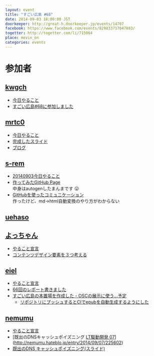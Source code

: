 ```yaml
---
layout: event
title: "すごい広島 #68"
date: 2014-09-03 18:00:00 JST
doorkeeper: http://great-h.doorkeeper.jp/events/14707
facebook: https://www.facebook.com/events/829833717047803/
togetter: http://togetter.com/li/715064
place: movin_on
categories: events
---
```


# 参加者


## [kwgch](https://github.com/kwgch)

* [今日やること](https://github.com/great-h/great-h.github.io/issues/1190)
* [すごい広島#68に参加しました](http://kwgch.github.io/blog/2014/09/03/blog/)

## [mrtc0](http://twitter.com/mrtc0)

* [今日やること](https://github.com/great-h/great-h.github.io/issues/1184)
* [完成したスライド](http://www.slideshare.net/mrtc0/ss-38770495)
* [ブログ](http://mrt-k.hateblo.jp/entry/2014/09/06/192805)


## [s-rem](https://github.com/s-rem)

* [20140903今日やること](https://github.com/great-h/great-h.github.io/issues/1193)
* [作ってみたGitHub Page](http://s-rem.github.io/vaexp/)<BR>
中身はautogenしたまんまです :stuck_out_tongue:
* [GitHubを使ったコミュニケーション](https://github.com/s-rem/great-h-rep/blob/gh-pages/githubcom.md)<BR>
作ったけど、md->html自動変換のやり方がわからない


## [uehaso](https://github.com/uehaso)


## [よっちゃん](https://www.facebook.com/profile.php?id=100002278659582)

* [やること宣言](https://github.com/great-h/great-h.github.io/issues/1196)
* [コンテンツデザイン要素を３つ考える](https://github.com/great-h/great-h.github.io/issues/1196)


## [eiel](http://eiel.info/)

* [やること宣言](https://github.com/great-h/great-h.github.io/issues/1186)
* [66回のレポート書きました](https://www.facebook.com/great.hiroshima/posts/446008698875114)
* [すごい広島の本置場を作成した - OSCの展示に使う…予定](http://great-h-book.eiel.info/)
  * [リポジトリにプッシュするとCIでepubを自動生成するようにした](https://app.wercker.com/#applications/54073625a3d31ea93b308e2d/)


## [nemumu](https://github.com/nemumu)

* [やること宣言](https://github.com/great-h/great-h.github.io/issues/1185)
* [既出のDNSキャッシュポイズニング [LT駆動開発 07](ブログ)](http://nemumu.hateblo.jp/entry/2014/09/07/225602)
* [既出のDNS キャッシュポイズニング(スライド)](http://www.slideshare.net/nemumu/ltdd7)
